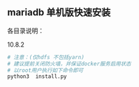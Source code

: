 ## mariadb 单机版快速安装


各目录说明：

10.8.2
```bash
# 注意：(仅hdfs 不包括yarn)
# 建议提前关闭防火墙，并保证docker服务启用状态
# 以root用户执行如下命令即可
python3  install.py
```